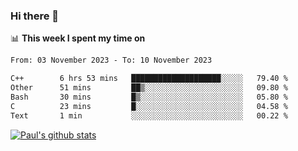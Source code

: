 ### Hi there 👋

📊 **This week I spent my time on**
<!--START_SECTION:waka-->

```txt
From: 03 November 2023 - To: 10 November 2023

C++        6 hrs 53 mins   ████████████████████░░░░░   79.40 %
Other      51 mins         ██▒░░░░░░░░░░░░░░░░░░░░░░   09.80 %
Bash       30 mins         █▒░░░░░░░░░░░░░░░░░░░░░░░   05.80 %
C          23 mins         █░░░░░░░░░░░░░░░░░░░░░░░░   04.58 %
Text       1 min           ░░░░░░░░░░░░░░░░░░░░░░░░░   00.22 %
```

<!--END_SECTION:waka-->


[![Paul's github stats](https://github-readme-stats.vercel.app/api?username=mickeyouyou&theme=dracula&show_icons=true)](https://github.com/anuraghazra/github-readme-stats)
